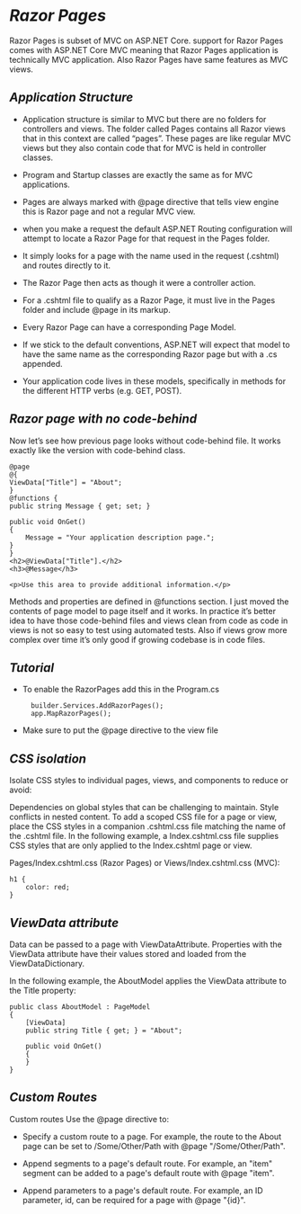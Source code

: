 # ***Razor Pages***
 Razor Pages is subset of MVC on ASP.NET Core. support for Razor Pages comes with ASP.NET Core MVC meaning that Razor Pages application is technically MVC application. Also Razor Pages have same features as MVC views.

 ## ***Application Structure*** 
 - Application structure is similar to MVC but there are no folders for controllers and views. The folder called Pages contains all Razor views that in this context are called “pages”. These pages are like regular MVC views but they also contain code that for MVC is held in controller classes.

 - Program and Startup classes are exactly the same as for MVC applications. 

- Pages are always marked with @page directive that tells view engine this is Razor page and not a regular MVC view.

- when you make a request the default ASP.NET Routing configuration will attempt to locate a Razor Page for that request in the Pages folder.

- It simply looks for a page with the name used in the request (.cshtml) and routes directly to it.

- The Razor Page then acts as though it were a controller action.

- For a .cshtml file to qualify as a Razor Page, it must live in the Pages folder and include @page in its markup.

- Every Razor Page can have a corresponding Page Model.

- If we stick to the default conventions, ASP.NET will expect that model to have the same name as the corresponding Razor page but with a .cs appended.

- Your application code lives in these models, specifically in methods for the different HTTP verbs (e.g. GET, POST).

 ## ***Razor page with no code-behind***
Now let’s see how previous page looks without code-behind file. It works exactly like the version with code-behind class.

    @page
    @{
    ViewData["Title"] = "About";
    }
    @functions {
    public string Message { get; set; }
 
    public void OnGet()
    {
        Message = "Your application description page.";
    }
    }
    <h2>@ViewData["Title"].</h2>
    <h3>@Message</h3>
 
    <p>Use this area to provide additional information.</p>
Methods and properties are defined in @functions section. I just moved the contents of page model to page itself and it works. In practice it’s better idea to have those code-behind files and views clean from code as code in views is not so easy to test using automated tests. Also if views grow more complex over time it’s only good if growing codebase is in code files.

## ***Tutorial***

- To enable the RazorPages add this in the Program.cs

        builder.Services.AddRazorPages();
        app.MapRazorPages();

- Make sure to put the @page directive to the view  file

## ***CSS isolation***
Isolate CSS styles to individual pages, views, and components to reduce or avoid:

Dependencies on global styles that can be challenging to maintain.
Style conflicts in nested content.
To add a scoped CSS file for a page or view, place the CSS styles in a companion .cshtml.css file matching the name of the .cshtml file. In the following example, a Index.cshtml.css file supplies CSS styles that are only applied to the Index.cshtml page or view.

Pages/Index.cshtml.css (Razor Pages) or Views/Index.cshtml.css (MVC):

    h1 {
        color: red;
    }
## ***ViewData attribute***
Data can be passed to a page with ViewDataAttribute. Properties with the ViewData attribute have their values stored and loaded from the ViewDataDictionary.

In the following example, the AboutModel applies the ViewData attribute to the Title property:


    public class AboutModel : PageModel
    {
        [ViewData]
        public string Title { get; } = "About";

        public void OnGet()
        {
        }
    }


## ***Custom Routes***

Custom routes
Use the @page directive to:

- Specify a custom route to a page. For example, the route to the About page can be set to /Some/Other/Path with @page "/Some/Other/Path".

- Append segments to a page's default route. For example, an "item" segment can be added to a page's default route with @page "item".

- Append parameters to a page's default route. For example, an ID parameter, id, can be required for a page with @page "{id}".